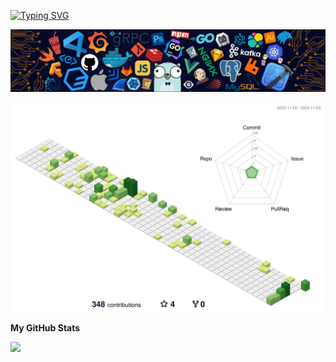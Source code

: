 [![Typing SVG](https://readme-typing-svg.herokuapp.com?font=Open+Sans&weight=750&size=24&pause=1000&color=444FF7&vCenter=true&width=435&lines=RUNNING+IN+MY+LOVE)](https://git.io/typing-svg)

![running in my love](img/header_.png)

![3DProfile](profile-3d-contrib/profile-green-animate.svg)

<b>My GitHub Stats</b>

<a href="http://www.github.com/yeaheo"><img src="https://github-readme-streak-stats.herokuapp.com/?user=yeaheo&stroke=ffffff&background=22272e&ring=ffffff&fire=ffffff&currStreakNum=ffffff&currStreakLabel=ffffff&sideNums=ffffff&sideLabels=ffffff&dates=ffffff&hide_border=true" /></a>
